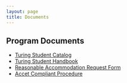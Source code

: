 ```yaml
---
layout: page
title: Documents
---
```


## Program Documents

* [Turing Student Catalog](https://docs.google.com/document/d/1GXQ_ddaM8iwtcyv9GoIJGP4acjOuSzTF1oEMCHAFSEw/edit)
* [Turing Student Handbook](https://docs.google.com/document/d/1B84KoDHytY1yVLxRK9CTc1eipCx2XOS7PVkxYU0p2zA/edit#heading=h.jqpuisdw6ti1)
* [Reasonable Accommodation Request Form](https://docs.google.com/document/d/1uTa_LFW_Wphc8O7SmJN3EVcfGM7DZrcT0qSa3TuSxV4/edit)
* [Accet Compliant Procedure](./accet_compliant_procedure.pdf)
